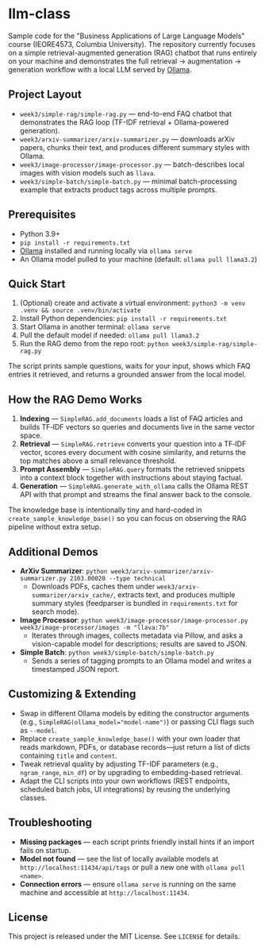 # llm-class

Sample code for the "Business Applications of Large Language Models" course (IEORE4573, Columbia University). The repository currently focuses on a simple retrieval-augmented generation (RAG) chatbot that runs entirely on your machine and demonstrates the full retrieval → augmentation → generation workflow with a local LLM served by [Ollama](https://ollama.com/).

## Project Layout
- `week3/simple-rag/simple-rag.py` — end-to-end FAQ chatbot that demonstrates the RAG loop (TF-IDF retrieval + Ollama-powered generation).
- `week3/arxiv-summarizer/arxiv-summarizer.py` — downloads arXiv papers, chunks their text, and produces different summary styles with Ollama.
- `week3/image-processor/image-processor.py` — batch-describes local images with vision models such as `llava`.
- `week3/simple-batch/simple-batch.py` — minimal batch-processing example that extracts product tags across multiple prompts.

## Prerequisites
- Python 3.9+
- `pip install -r requirements.txt`
- [Ollama](https://ollama.com/download) installed and running locally via `ollama serve`
- An Ollama model pulled to your machine (default: `ollama pull llama3.2`)

## Quick Start
1. (Optional) create and activate a virtual environment: `python3 -m venv .venv && source .venv/bin/activate`
2. Install Python dependencies: `pip install -r requirements.txt`
3. Start Ollama in another terminal: `ollama serve`
4. Pull the default model if needed: `ollama pull llama3.2`
5. Run the RAG demo from the repo root: `python week3/simple-rag/simple-rag.py`

The script prints sample questions, waits for your input, shows which FAQ entries it retrieved, and returns a grounded answer from the local model.

## How the RAG Demo Works
1. **Indexing** — `SimpleRAG.add_documents` loads a list of FAQ articles and builds TF‑IDF vectors so queries and documents live in the same vector space.
2. **Retrieval** — `SimpleRAG.retrieve` converts your question into a TF‑IDF vector, scores every document with cosine similarity, and returns the top matches above a small relevance threshold.
3. **Prompt Assembly** — `SimpleRAG.query` formats the retrieved snippets into a context block together with instructions about staying factual.
4. **Generation** — `SimpleRAG.generate_with_ollama` calls the Ollama REST API with that prompt and streams the final answer back to the console.

The knowledge base is intentionally tiny and hard-coded in `create_sample_knowledge_base()` so you can focus on observing the RAG pipeline without extra setup.

## Additional Demos
- **ArXiv Summarizer**: `python week3/arxiv-summarizer/arxiv-summarizer.py 2103.00020 --type technical`
  - Downloads PDFs, caches them under `week3/arxiv-summarizer/arxiv_cache/`, extracts text, and produces multiple summary styles (feedparser is bundled in `requirements.txt` for search mode).
- **Image Processor**: `python week3/image-processor/image-processor.py week3/image-processor/images -m "llava:7b"`
  - Iterates through images, collects metadata via Pillow, and asks a vision-capable model for descriptions; results are saved to JSON.
- **Simple Batch**: `python week3/simple-batch/simple-batch.py`
  - Sends a series of tagging prompts to an Ollama model and writes a timestamped JSON report.

## Customizing & Extending
- Swap in different Ollama models by editing the constructor arguments (e.g., `SimpleRAG(ollama_model="model-name")`) or passing CLI flags such as `--model`.
- Replace `create_sample_knowledge_base()` with your own loader that reads markdown, PDFs, or database records—just return a list of dicts containing `title` and `content`.
- Tweak retrieval quality by adjusting TF-IDF parameters (e.g., `ngram_range`, `min_df`) or by upgrading to embedding-based retrieval.
- Adapt the CLI scripts into your own workflows (REST endpoints, scheduled batch jobs, UI integrations) by reusing the underlying classes.

## Troubleshooting
- **Missing packages** — each script prints friendly install hints if an import fails on startup.
- **Model not found** — see the list of locally available models at `http://localhost:11434/api/tags` or pull a new one with `ollama pull <name>`.
- **Connection errors** — ensure `ollama serve` is running on the same machine and accessible at `http://localhost:11434`.

## License
This project is released under the MIT License. See `LICENSE` for details.
